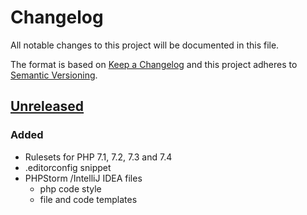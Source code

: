 # Changelog

All notable changes to this project will be documented in this file.

The format is based on [Keep a Changelog](http://keepachangelog.com/en/1.0.0/)
and this project adheres to [Semantic Versioning](http://semver.org/spec/v2.0.0.html).

## [Unreleased]

### Added

- Rulesets for PHP 7.1, 7.2, 7.3 and 7.4
- .editorconfig snippet
- PHPStorm /IntelliJ IDEA files
    - php code style
    - file and code templates

[Unreleased]: https://github.com/orisai/exceptions/compare/...HEAD

